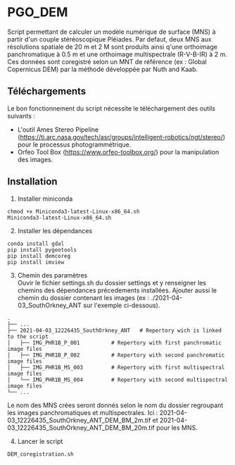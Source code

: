 # PGO_DEM

Script permettant de calculer un modèle numérique de surface (MNS) à partir d'un couple stéréoscopique Pléiades. Par defaut, deux MNS aux résolutions spatiale de 20 m et 2 M sont produits ainsi q'une orthoimage panchromatique à 0.5 m et une orthoimage multispectrale (R-V-B-IR) à 2 m.
Ces données sont coregistré selon un MNT de référence (ex : Global Copernicus DEM) par la méthode développée par Nuth and Kaab. 


## Téléchargements
Le bon fonctionnement du script nécessite le téléchargement des outils suivants : 
 - L'outil Ames Stereo Pipeline (https://ti.arc.nasa.gov/tech/asr/groups/intelligent-robotics/ngt/stereo/) pour le processus photogrammétrique.
 - Orfeo Tool Box (https://www.orfeo-toolbox.org/) pour la manipulation des images.

## Installation

1. Installer miniconda
```
chmod +x Miniconda3-latest-Linux-x86_64.sh
Miniconda3-latest-Linux-x86_64.sh
```
2. Installer les dépendances
```
conda install gdal
pip install pygeotools
pip install demcoreg
pip install imview
```
3. Chemin des paramètres<br/>
Ouvir le fichier settings.sh du dossier settings et y renseigner les chemins des dépendances précedements installées. Ajouter aussi le chemin du dossier contenant les images (ex : ./2021-04-03_SouthOrkney_ANT sur l'exemple ci-dessous).<br/>
```
.
├── ...
├── 2021-04-03_12226435_SouthOrkney_ANT   # Repertory wich is linked to the script
│   ├── IMG_PHR1B_P_001          # Repertory with first panchromatic image files
│   ├── IMG_PHR1B_P_002          # Repertory with second panchromatic image files
│   ├── IMG_PHR1B_MS_003         # Repertory with first multispectral image files
│   └── IMG_PHR1B_MS_004         # Repertory with second multispectral image files
└── ...
```

Le nom des MNS crées seront donnés selon le nom du dossier regroupant les images panchromatiques et multispectrales. Ici : 2021-04-03_12226435_SouthOrkney_ANT_DEM_BM_2m.tif et 2021-04-03_12226435_SouthOrkney_ANT_DEM_BM_20m.tif pour les MNS.


4. Lancer le script 
```
DEM_coregistration.sh
```
